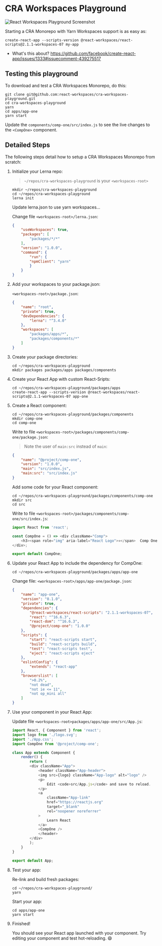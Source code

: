 # CRA Workspaces Playground

![React Workspaces Playground Screenshot](images/react-workspaces-screenshot.png)

Starting a CRA Monorepo with Yarn Workspaces support is as easy as:

```shell
create-react-app --scripts-version @react-workspaces/react-scripts@2.1.1-workspaces-07 my-app
```

- What's this about? https://github.com/facebook/create-react-app/issues/1333#issuecomment-439275517

## Testing this playground

To download and test a CRA Workspaces Monorepo, do this:

```shell
git clone git@github.com:react-workspaces/cra-workspaces-playground.git
cd cra-workspaces-playground
yarn
cd apps/app-one
yarn start
```

Update the `components/comp-one/src/index.js` to see the live changes to the `<CompOne>` component.

## Detailed Steps

The following steps detail how to setup a CRA Workspaces Monorepo from scratch:

1. Initialize your Lerna repo:

    > `~/repos/cra-workspaces-playground` is your `<workspaces-root>`

    ```shell
    mkdir ~/repos/cra-workspaces-playground
    cd ~/repos/cra-workspaces-playground
    lerna init
    ```

    Update lerna.json to use yarn workspaces...

    Change file `<workspaces-root>/lerna.json`:

    ```json
    {
        "useWorkspaces": true,
        "packages": [
            "packages/*/*"
        ],
        "version": "1.0.0",
        "command": {
            "run": {
            "npmClient": "yarn"
            }
        }
    }
    ```

2. Add your workspaces to your package.json:

    `<workspaces-root>/package.json`:

    ```json
    {
        "name": "root",
        "private": true,
        "devDependencies": {
            "lerna": "^3.4.0"
        },
        "workspaces": [
            "packages/apps/*",
            "packages/components/*"
        ]
    }
    ```

3. Create your package directories:

    ```shell
    cd ~/repos/cra-workspaces-playground
    mkdir packages packages/apps packages/components
    ```

4. Create your React App with custom React-Sripts:

    ```shell
    cd ~/repos/cra-workspaces-playground/packages/apps
    create-react-app --scripts-version @react-workspaces/react-scripts@2.1.1-workspaces-07 app-one
    ```

5. Create a React component:

    ```shell
    cd ~/repos/cra-workspaces-playground/packages/components
    mkdir comp-one
    cd comp-one
    ```

    Write to file `<workspaces-root>/packages/components/comp-one/package.json`:

    > Note the user of `main:src` instead of `main`:

    ```json
    {
        "name": "@project/comp-one",
        "version": "1.0.0",
        "main": "src/index.js",
        "main:src": "src/index.js"
    }
    ```

    Add some code for your React component:

    ```shell
    cd ~/repos/cra-workspaces-playground/packages/components/comp-one
    mkdir src
    cd src
    ```

    Write to file `<workspaces-root>/packages/components/comp-one/src/index.js`:

    ```js
    import React from 'react';

    const CompOne = () => <div className="Comp">
        <h3><span role="img" aria-label="React Logo">⚛️</span>  Comp One</h3>
    </div>;

    export default CompOne;
    ```

6. Update your React App to include the dependency for CompOne:

    ```shell
    cd ~/repos/cra-workspaces-playground/packages/apps/app-one
    ```

    Change file: `<workspaces-root>/apps/app-one/package.json`:

    ```json
    {
        "name": "app-one",
        "version": "0.1.0",
        "private": true,
        "dependencies": {
            "@react-workspaces/react-scripts": "2.1.1-workspaces-07",
            "react": "^16.6.3",
            "react-dom": "^16.6.3",
            "@project/comp-one": "1.0.0"
        },
        "scripts": {
            "start": "react-scripts start",
            "build": "react-scripts build",
            "test": "react-scripts test",
            "eject": "react-scripts eject"
        },
        "eslintConfig": {
            "extends": "react-app"
        },
        "browserslist": [
            ">0.2%",
            "not dead",
            "not ie <= 11",
            "not op_mini all"
        ]
    }
    ```
7. Use your component in your React App:

    Update file `<workspaces-root>packages/apps/app-one/src/App.js`:

    ```js
    import React, { Component } from 'react';
    import logo from './logo.svg';
    import './App.css';
    import CompOne from '@project/comp-one';

    class App extends Component {
        render() {
            return (
            <div className="App">
                <header className="App-header">
                <img src={logo} className="App-logo" alt="logo" />
                <p>
                    Edit <code>src/App.js</code> and save to reload.
                </p>
                <a
                    className="App-link"
                    href="https://reactjs.org"
                    target="_blank"
                    rel="noopener noreferrer"
                >
                    Learn React
                </a>
                <CompOne />
                </header>
            </div>
            );
        }
    }

    export default App;
    ```

8. Test your app:

    Re-link and build fresh packages:

    ```shell
    cd ~/repos/cra-workspaces-playground/
    yarn
    ```

    Start your app:

    ```shell
    cd apps/app-one
    yarn start
    ```

9. Finished!

    You should see your React app launched with your component. Try editing your component and test hot-reloading. 😄
